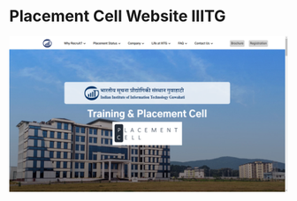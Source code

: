 # Placement Cell Website IIITG
![Front Page](https://raw.githubusercontent.com/itslastonenikhil/placement-cell-website/main/sample/Screenshot%20from%202021-09-20%2000-18-57.png?token=ANAY4NGCWSUNCTEGQG2MWR3BKXIMQ)
